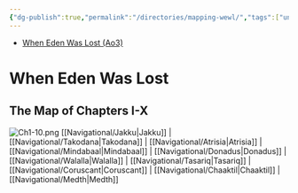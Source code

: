 ```yaml
---
{"dg-publish":true,"permalink":"/directories/mapping-wewl/","tags":["unfinished","meta"]}
---
```


- [When Eden Was Lost (Ao3)](https://archiveofourown.org/works/19334440/chapters/45992584)

# When Eden Was Lost

## The Map of Chapters I-X
![Ch1-10.png](/img/user/Photos/Ch1-10.png)
[[Navigational/Jakku\|Jakku]] | [[Navigational/Takodana\|Takodana]] | [[Navigational/Atrisia\|Atrisia]] | [[Navigational/Mindabaal\|Mindabaal]] | [[Navigational/Donadus\|Donadus]] | [[Navigational/Walalla\|Walalla]] | [[Navigational/Tasariq\|Tasariq]] | [[Navigational/Coruscant\|Coruscant]] | [[Navigational/Chaaktil\|Chaaktil]] | [[Navigational/Medth\|Medth]]
